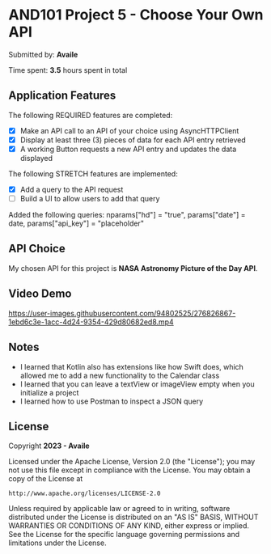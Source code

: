 # AND101 Project 5 - Choose Your Own API

Submitted by: **Availe**

Time spent: **3.5** hours spent in total

## Application Features

The following REQUIRED features are completed:

- [X] Make an API call to an API of your choice using AsyncHTTPClient
- [X] Display at least three (3) pieces of data for each API entry retrieved
- [X] A working Button requests a new API entry and updates the data displayed

The following STRETCH features are implemented:

- [X] Add a query to the API request
- [ ] Build a UI to allow users to add that query

Added the following queries: nparams["hd"] = "true", params["date"] = date, params["api_key"] = "placeholder"

## API Choice

My chosen API for this project is **NASA Astronomy Picture of the Day API**.

## Video Demo

https://user-images.githubusercontent.com/94802525/276826867-1ebd6c3e-1acc-4d24-9354-429d80682ed8.mp4

## Notes

- I learned that Kotlin also has extensions like how Swift does, which allowed me to add a new functionality to the Calendar class
- I learned that you can leave a textView or imageView empty when you initialize a project
- I learned how to use Postman to inspect a JSON query
  
## License

Copyright **2023 - Availe**

Licensed under the Apache License, Version 2.0 (the "License");
you may not use this file except in compliance with the License.
You may obtain a copy of the License at

    http://www.apache.org/licenses/LICENSE-2.0

Unless required by applicable law or agreed to in writing, software
distributed under the License is distributed on an "AS IS" BASIS,
WITHOUT WARRANTIES OR CONDITIONS OF ANY KIND, either express or implied.
See the License for the specific language governing permissions and
limitations under the License.
